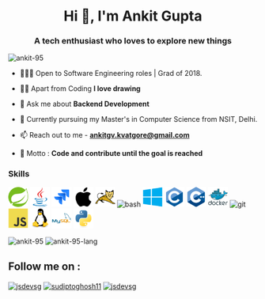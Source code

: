 <h1 align="center">Hi 👋, I'm Ankit Gupta</h1>
<h3 align="center">A tech enthusiast who loves to explore new things</h3>

<p align="left"> <img src="https://komarev.com/ghpvc/?username=ankit-95" alt="ankit-95" /> </p>

- 🧑🏻‍💻 Open to Software Engineering roles | Grad of 2018. 

- ✌🏻 Apart from Coding **I love drawing**

- 💬 Ask me about **Backend Development**

- 💬 Currently pursuing my Master's in Computer Science from NSIT, Delhi.

- 📫 Reach out to me - **ankitgv.kvatgore@gmail.com**

- 🎯 Motto : **Code and contribute until the goal is reached**

### Skills

<p align="left"><img src="https://github.com/devicons/devicon/blob/master/icons/spring/spring-original.svg" alt="spring" width="40" height="40"/> 
 <img src="https://github.com/devicons/devicon/blob/master/icons/java/java-original.svg" alt="java" width="40" height="40"/> 
 <img src="https://github.com/devicons/devicon/blob/master/icons/jira/jira-original.svg" alt="jira" width="40" height="40"/> 
  <img src="https://github.com/devicons/devicon/blob/master/icons/apple/apple-original.svg" alt="apple" width="40" height="40"/> 
 <img src="https://github.com/devicons/devicon/blob/master/icons/tomcat/tomcat-original.svg" alt="tomcat" width="40" height="40"/> <img src="https://www.vectorlogo.zone/logos/gnu_bash/gnu_bash-icon.svg" alt="bash" width="40" height="40"/> <img src="https://github.com/devicons/devicon/blob/master/icons/windows8/windows8-original.svg" alt="windows8" width="40" height="40"/> <img src="https://github.com/devicons/devicon/blob/master/icons/c/c-original.svg" alt="c" width="40" height="40"/> <img src="https://github.com/devicons/devicon/blob/master/icons/cplusplus/cplusplus-original.svg" alt="cplusplus" width="40" height="40"/> <img src="https://github.com/devicons/devicon/blob/master/icons/docker/docker-original-wordmark.svg" alt="docker" width="40" height="40"/> <img src="https://www.vectorlogo.zone/logos/git-scm/git-scm-icon.svg" alt="git" width="40" height="40"/> <img src="https://github.com/devicons/devicon/blob/master/icons/javascript/javascript-original.svg" alt="javascript" width="40" height="40"/> <img src="https://github.com/devicons/devicon/blob/master/icons/linux/linux-original.svg" alt="linux" width="40" height="40"/> <img src="https://github.com/devicons/devicon/blob/master/icons/mysql/mysql-original-wordmark.svg" alt="mysql" width="40" height="40"/> <img src="https://github.com/devicons/devicon/blob/master/icons/python/python-original.svg" alt="python" width="40" height="40"/> </p><img align="center" src="https://github-stats-alpha.vercel.app/api?username=ankit-95&cc=000&tc=fff&ic=fff&bc=000" alt="ankit-95" />
<img align="center" src="https://github-readme-stats.vercel.app/api/top-langs/?username=ankit-95&layout=compact&theme=dark" alt="ankit-95-lang" />

<p align="center">
<h2>Follow me on :</h2>
<a href="https://twitter.com/ankitgv" target="blank"><img align="center" src="https://cdn.jsdelivr.net/npm/simple-icons@3.0.1/icons/twitter.svg" alt="jsdevsg" height="40" width="40" /></a>
<a href="https://linkedin.com/in/95-ankit-gupta" target="blank"><img align="center" src="https://cdn.jsdelivr.net/npm/simple-icons@3.0.1/icons/linkedin.svg" alt="sudiptoghosh11" height="40" width="40" /></a>
<a href="https://instagram.com/95ankit_gupta" target="blank"><img align="center" src="https://cdn.jsdelivr.net/npm/simple-icons@3.0.1/icons/instagram.svg" alt="jsdevsg" height="40" width="40" /></a>
</p>
